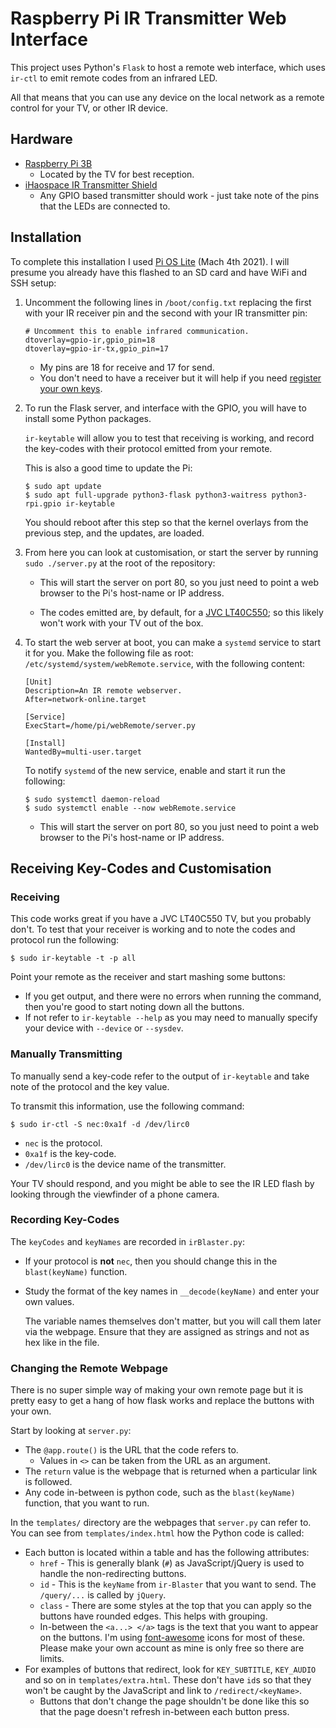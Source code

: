 # Raspberry Pi IR Transmitter Web Interface
This project uses Python's `Flask` to host a remote web interface, which uses `ir-ctl` to emit remote codes from an infrared LED.

All that means that you can use any device on the local network as a remote control for your TV, or other IR device. 

## Hardware

* [Raspberry Pi 3B](https://www.raspberrypi.org/products/raspberry-pi-3-model-b/)
	* Located by the TV for best reception.
* [iHaospace IR Transmitter Shield](https://www.amazon.co.uk/dp/B089RD8138)
	* Any GPIO based transmitter should work - just take note of the pins that the LEDs are connected to.

## Installation
To complete this installation I used [Pi OS Lite](https://downloads.raspberrypi.org/raspios_lite_armhf/images/raspios_lite_armhf-2021-03-25/2021-03-04-raspios-buster-armhf-lite.zip) (Mach 4th 2021). I will presume you already have this flashed to an SD card and have WiFi and SSH setup:

1. Uncomment the following lines in `/boot/config.txt` replacing the first with your IR receiver pin and the second with your IR transmitter pin:

	```
	# Uncomment this to enable infrared communication.
	dtoverlay=gpio-ir,gpio_pin=18
	dtoverlay=gpio-ir-tx,gpio_pin=17
	```
	
	* My pins are 18 for receive and 17 for send. 
	* You don't need to have a receiver but it will help if you need [register your own keys](#receiving-key-codes-and-customisation).

1. To run the Flask server, and interface with the GPIO, you will have to install some Python packages.

	`ir-keytable` will allow you to test that receiving is working, and record the key-codes with their protocol emitted from your remote.

	This is also a good time to update the Pi:

	```
	$ sudo apt update
	$ sudo apt full-upgrade python3-flask python3-waitress python3-rpi.gpio ir-keytable
	```
	
	You should reboot after this step so that the kernel overlays from the previous step, and the updates, are loaded.
	
1. From here you can look at customisation, or start the server by running `sudo ./server.py` at the root of the repository:

	* This will start the server on port 80, so you just need to point a web browser to the Pi's host-name or IP address.
	
	* The codes emitted are, by default, for a [JVC LT40C550](https://business.currys.co.uk/catalogue/tv-entertainment/tvs/32-42-inch-tvs/jvc-lt-40c550-40-led-tv/B127240B); so this likely won't work with your TV out of the box.
	
1. To start the web server at boot, you can make a `systemd` service to start it for you. Make the following file as root: `/etc/systemd/system/webRemote.service`, with the following content:

	```
	[Unit]
	Description=An IR remote webserver.
	After=network-online.target

	[Service]
	ExecStart=/home/pi/webRemote/server.py

	[Install]
	WantedBy=multi-user.target
	```
	
	To notify `systemd` of the new service, enable and start it run the following:
	
	```
	$ sudo systemctl daemon-reload
	$ sudo systemctl enable --now webRemote.service
	```
	
	* This will start the server on port 80, so you just need to point a web browser to the Pi's host-name or IP address.


## Receiving Key-Codes and Customisation
### Receiving
This code works great if you have a JVC LT40C550 TV, but you probably don't. To test that your receiver is working and to note the codes and protocol run the following:

```
$ sudo ir-keytable -t -p all
```

Point your remote as the receiver and start mashing some buttons:

* If you get output, and there were no errors when running the command, then you're good to start noting down all the buttons.
* If not refer to `ir-keytable --help` as you may need to manually specify your device with `--device` or `--sysdev`.

### Manually Transmitting
To manually send a key-code refer to the output of `ir-keytable` and take note of the protocol and the key value.

To transmit this information, use the following command:

```
$ sudo ir-ctl -S nec:0xa1f -d /dev/lirc0
```

* `nec` is the protocol.
* `0xa1f` is the key-code.
* `/dev/lirc0` is the device name of the transmitter.

Your TV should respond, and you might be able to see the IR LED flash by looking through the viewfinder of a phone camera.

### Recording Key-Codes
The `keyCodes` and `keyNames` are recorded in `irBlaster.py`:

* If your protocol is **not** `nec`, then you should change this in the `blast(keyName)` function.
* Study the format of the key names in `__decode(keyName)` and enter your own values.
	
	The variable names themselves don't matter, but you will call them later via the webpage. Ensure that they are assigned as strings and not as hex like in the file.
	
### Changing the Remote Webpage
There is no super simple way of making your own remote page but it is pretty easy to get a hang of how flask works and replace the buttons with your own.

Start by looking at `server.py`:

* The `@app.route()` is the URL that the code refers to.
	* Values in `<>` can be taken from the URL as an argument.
* The `return` value is the webpage that is returned when a particular link is followed.
* Any code in-between is python code, such as the `blast(keyName)` function, that you want to run.

In the `templates/` directory are the webpages that `server.py` can refer to. You can see from `templates/index.html` how the Python code is called:

* Each button is located within a table and has the following attributes:
	* `href` - This is generally blank (`#`) as JavaScript/jQuery is used to handle the non-redirecting buttons.
	* `id` - This is the `keyName` from `ir-Blaster` that you want to send. The `/query/...` is called by `jQuery`.
	* `class` - There are some styles at the top that you can apply so the buttons have rounded edges. This helps with grouping.
	* In-between the `<a...> </a>` tags is the text that you want to appear on the buttons. I'm using [font-awesome](https://fontawesome.com/) icons for most of these. Please make your own account as mine is only free so there are limits.
* For examples of buttons that redirect, look for `KEY_SUBTITLE`, `KEY_AUDIO` and so on in `templates/extra.html`. These don't have `id`s so that they won't be caught by the JavaScript and link to `/redirect/<keyName>`.
	* Buttons that don't change the page shouldn't be done like this so that the page doesn't refresh in-between each button press. 